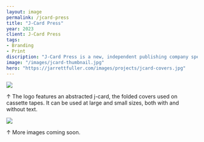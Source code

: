 ```yaml
---
layout: image
permalink: /jcard-press
title: "J-Card Press"
year: 2023
client: J-Card Press
tags:
- Branding
- Print
discription: "J-Card Press is a new, independent publishing company specializing in short books on underground bands. We worked with J-Card to establish a visual identity and design system for branding and cover design. The gridded covers and unified color scheme allow for consistency across bands and genres while promoting a single series to encourage collecting each book."
image: "/images/jcard-thumbnail.jpg"
hero: "https://jarrettfuller.com/images/projects/jcard-covers.jpg"
---
```



<img src="https://jarrettfuller.com/images/projects/jcard-logo-02.jpg">
<div class="right"><p>&uarr; The logo features an abstracted j-card, the folded covers used on cassette tapes. It can be used at large and small sizes, both with and without text.</p></div>
<img src="https://jarrettfuller.com/images/projects/jcard-logo-01.jpg">
<div class="right"><p>&uarr; More images coming soon.</p></div>




